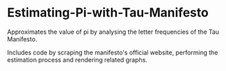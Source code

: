 # Estimating-Pi-with-Tau-Manifesto

Approximates the value of pi by analysing the letter frequencies of the Tau Manifesto.

Includes code by scraping the manifesto's official website, performing the estimation process and rendering related graphs.